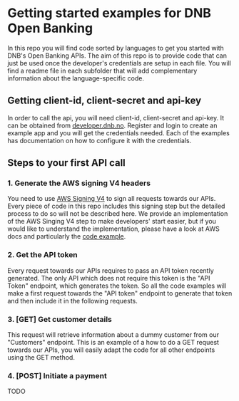 # Getting started examples for DNB Open Banking

In this repo you will find code sorted by languages to get you started with DNB's 
Open Banking APIs. The aim of this repo is to provide code that can just be used once 
the developer's credentials are setup in each file. You will find a readme file in 
each subfolder that will add complementary information about the language-specific code.

## Getting client-id, client-secret and api-key

In order to call the api, you will need client-id, client-secret and api-key. It 
can be obtained from [developer.dnb.no][]. Register and login to create an example 
app and you will get the credentials needed. Each of the examples has documentation 
on how to configure it with the credentials.

## Steps to your first API call
### 1. Generate the AWS signing V4 headers
You need to use [AWS Signing V4][] to sign all requests towards our APIs. Every piece of 
code in this repo includes this signing step but the detailed process to do so will not 
be described here. We provide an implementation of the AWS Singing V4 step to make developers'
start easier, but if you would like to understand the implementation, please have a look at 
AWS docs and particularly the [code example][aws-signing-example].

### 2. Get the API token
Every request towards our APIs requires to pass an API token recently generated.
The only API which does not require this token is the "API Token" endpoint, which
generates the token. So all the code examples will make a first request towards the 
"API token" endpoint to generate that token and then include it in the following requests.

### 3. [GET] Get customer details
This request will retrieve information about a dummy customer from our "Customers" endpoint.
This is an example of a how to do a GET request towards our APIs, you will easily adapt the
 code for all other endpoints using the GET method.

### 4. [POST] Initiate a payment
TODO

[developer.dnb.no]: https://developer.dnb.no
[AWS Signing V4]: https://docs.aws.amazon.com/general/latest/gr/sigv4_signing.html
[aws-signing-example]: https://docs.aws.amazon.com/general/latest/gr/sigv4-signed-request-examples.html

